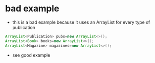 # bad example
- this is a bad example because it uses an ArrayList for every type of publication
```java
ArrayList<Publication> pubs=new ArrayList<>();
ArrayList<Book> books=new ArrayList<>();
ArrayList<Magazine> magazines=new ArrayList<>();
```
- see good example